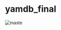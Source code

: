 # yamdb_final

![maste](https://github.com/sabina-045/yamdb_final/actions/workflows/yamdb_workflow.yml/badge.svg?branch=master)
